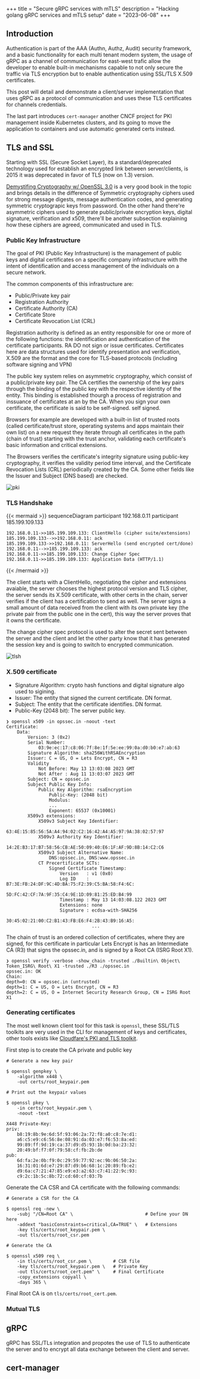 +++
title = "Secure gRPC services with mTLS"
description = "Hacking golang gRPC services and mTLS setup"
date = "2023-06-08"
+++

## Introduction

Authentication is part of the AAA (Authn, Authz, Audit) security framework, and a basic functionality for each
multi tenant modern system, the usage of gRPC as a channel of communication for east-west trafic allow the developer
to enable built-in mechanisms capable to not only secure the traffic via TLS encryption but to enable authentication
using SSL/TLS X.509 certificates.

This post will detail and demonstrate a client/server implementation that uses gRPC as a protocol of communication
and uses these TLS certificates for channels credentials.

The last part introduces `cert-manager` another CNCF project for PKI management inside Kubernetes clusters,
and its going to move the application to containers and use automatic generated certs instead.

## TLS and SSL

Starting with SSL (Secure Socket Layer), its a standard/deprecated technology used for establish an encrypted link
between server/clients, is 2015 it was deprecated in favor of TLS (now on 1.3) version.

[Demystifing Cryptography w/ OpenSSL 3.0](https://www.packtpub.com/product/demystifying-cryptography-with-openssl-30/9781800560345)
is a very good book in the topic and brings details in the difference of Symmetric cryptography ciphers used
for strong message digests, message authentication codes, and generating symmetric cryptograpic keys from password. On the
other hand there're asymmetric ciphers used to generate public/private encryption keys, digital signature, verification and 
x509, there'll be another subsection explaining how these ciphers are agreed, communicated and used in TLS.

### Public Key Infrastructure 

The goal of PKI (Public Key Infrastructure) is the management of public keys and digital certificates 
on a specific company infrastructure with the intent of identification and access management of the 
individuals on a secure network. 

The common components of this infrastructure are:

* Public/Private key pair
* Registration Authority
* Certificate Authority (CA)
* Certificate Store
* Certificate Revocation List (CRL)

Registration authority is defined as an entity responsible for one or more of the following
functions: the identification and authentication of the certificate participants. RA DO not
sign or issue certificates. Certificates here are data structures used for identify presentation and verification, X.509
are the format and the core for TLS-based protocols (including software signing and VPN)

The public key system relies on asymmetric cryptography, which consist of a public/private key pair. 
The CA certifies the ownership of the key pairs through the binding of the public key with the respective
identity of the entity. This binding is established thourgh a process of registration and inssuance of
certificates at an by the CA. When you sign your own certificate, the certificate is said to be self-signed.
self signed.

Browsers for example are developed with a built-in list of trusted roots 
(called certificate/trust store, operating systems and apps maintain their own list)
on a new request they iterate through all certificates in the path (chain of trust) starting with the trust
anchor, validating each certificate's basic information and critical extensions.

The Browsers verifies the certificate's integrity signature using public-key cryptography, it verifies the 
validity period time interval, and the Certificate Revocation Lists (CRL) periodically created by the CA.
Some other fields like the Issuer and Subject (DNS based) are checked.

![pki](./images/pki.jpg?width=800 "pki")

### TLS Handshake

{{< mermaid >}}
sequenceDiagram
    participant 192.168.0.11
    participant 185.199.109.133

    192.168.0.11->>185.199.109.133: ClientHello (cipher suite/extensions)
    185.199.109.133-->>192.168.0.11: ack
    185.199.109.133->>192.168.0.11: ServerHello (send encrypted cert/done)
    192.168.0.11-->>185.199.109.133: ack
    192.168.0.11->>185.199.109.133: Change Cipher Spec
    192.168.0.11->>185.199.109.133: Application Data (HTTP/1.1)
{{< /mermaid >}}

The client starts with a ClientHello, negotiating the cipher and extensions avaiable, the server
chooses the highest protocol version and TLS cipher, the server sends its X.509 certificate, with 
other certs in the chain, server verifies if the client has a certification to send as well.
The server signs a small amount of data received from the client with its own private key (the
private pair from the public one in the cert), this way the server proves that it owns the 
certificate. 

The change cipher spec protocol is used to alter the secret sent between the server and the client
and let the other party know that it has generated the session key and is going to switch to 
encrypted communication.


![tlsh](./images/handshake.png "tlsh")

### X.509 certificate

* Signature Algorithm: crypto hash functions and digital signature algo used to sigining.
* Issuer: The entity that signed the current certificate. DN format.
* Subject: The entity that the certificate identifies. DN format.
* Public-Key (2048 bit): The server public key.

```shell
❯ openssl x509 -in opssec.in -noout -text
Certificate:
    Data:
        Version: 3 (0x2)                                                                                                               
        Serial Number:                                             
            03:9e:ec:17:c8:06:7f:8e:1f:5e:ee:99:0a:d0:b0:e7:ab:63                                                                      
        Signature Algorithm: sha256WithRSAEncryption                                                                                   
        Issuer: C = US, O = Lets Encrypt, CN = R3                                                                                     
        Validity                                                                                                                       
            Not Before: May 13 13:03:08 2023 GMT                                                                                       
            Not After : Aug 11 13:03:07 2023 GMT                                                                                       
        Subject: CN = opssec.in                                                                                                        
        Subject Public Key Info:                                   
            Public Key Algorithm: rsaEncryption                                                                                        
                Public-Key: (2048 bit)                                                                                                 
                Modulus:                                                                                                               
                ...
                Exponent: 65537 (0x10001)                          
        X509v3 extensions:                                         
            X509v3 Subject Key Identifier:                         
                63:4E:15:85:56:5A:A4:94:02:C2:16:42:A4:A5:97:9A:38:02:57:97                                                            
            X509v3 Authority Key Identifier:                       
                14:2E:B3:17:B7:58:56:CB:AE:50:09:40:E6:1F:AF:9D:8B:14:C2:C6                                                            
            X509v3 Subject Alternative Name:                       
                DNS:opssec.in, DNS:www.opssec.in                                                                                       
            CT Precertificate SCTs:                                
                Signed Certificate Timestamp:                      
                    Version   : v1 (0x0)                           
                    Log ID    : B7:3E:FB:24:DF:9C:4D:BA:75:F2:39:C5:BA:58:F4:6C:                                                       
                                5D:FC:42:CF:7A:9F:35:C4:9E:1D:09:81:25:ED:B4:99                                                        
                    Timestamp : May 13 14:03:08.122 2023 GMT                                                                           
                    Extensions: none                               
                    Signature : ecdsa-with-SHA256                                                                                      
                                30:45:02:21:00:C2:B1:43:FB:E6:F4:2B:43:B9:16:A5:                                                       
                                ...
```

The chain of trust is an ordered collection of certificates, where they are signed, for this certificate
in particular Lets Encrypt is has an Intermediate CA (R3) that signs the opssec.in, and is signed by a Root CA (ISRG Root X1).

```shell
❯ openssl verify -verbose -show_chain -trusted ./Builtin\ Object\ Token_ISRG\ Root\ X1 -trusted ./R3 ./opssec.in
opssec.in: OK
Chain:
depth=0: CN = opssec.in (untrusted)
depth=1: C = US, O = Lets Encrypt, CN = R3
depth=2: C = US, O = Internet Security Research Group, CN = ISRG Root X1
```

### Generating certificates

The most well known client tool for this task is `openssl`, these SSL/TLS toolkits are very used 
in the CLI for management of keys and certificates, other tools exists like [Cloudfare's PKI and TLS toolkit](https://github.com/cloudflare/cfssl).

First step is to create the CA private and public key 

```shell
# Generate a new key pair

$ openssl genpkey \
    -algorithm x448 \
    -out certs/root_keypair.pem

# Print out the keypair values

$ openssl pkey \
    -in certs/root_keypair.pem \
    -noout -text

X448 Private-Key:
priv:
    b8:19:8b:9e:6d:5f:93:06:2a:72:f8:a0:c8:7e:d1:
    a6:c5:e9:c6:56:8e:08:91:da:03:e7:f6:53:8a:ed:
    99:89:ff:9d:19:ca:37:d9:d5:93:1b:0d:ba:23:32:
    20:49:bf:f7:0f:79:58:cf:fb:2b:de
pub:
    6d:fa:2e:0b:f9:0c:29:59:77:92:ec:9b:06:50:2a:
    16:31:01:6d:e7:29:87:d9:b6:68:1c:20:89:fb:e2:
    d9:6a:c7:21:47:85:e9:e3:a2:63:c7:41:22:9c:93:
    c9:2c:1b:5c:8b:72:cd:60:cf:03:7b
```

Generate the CA CSR and CA certificate with the following commands:

```shell
# Generate a CSR for the CA

$ openssl req -new \
    -subj "/CN=Root CA" \                           # Define your DN here
    -addext "basicConstraints=critical,CA=TRUE" \   # Extensions
    -key tls/certs/root_keypair.pem \
    -out tls/certs/root_csr.pem

# Generate the CA

$ openssl x509 req \
    -in tls/certs/root_csr.pem \        # CSR file
    -key tls/certs/root_keypair.pem \   # Private Key
    -out tls/certs/root_cert.pem" \     # Final Certificate
    -copy_extensions copyall \
    -days 365 \
```

Final Root CA is on `tls/certs/root_cert.pem`.

### Mutual TLS

## gRPC 

gRPC has SSL/TLs integration and propotes the use of TLS to authenticate the server and to encrypt all data
exchange between the client and server.
## cert-manager


